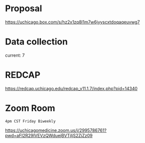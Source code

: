 # Proposal

https://uchicago.box.com/s/hz2x1zq8l1m7w6jyyscxtdoqaqeuvwg7


# Data collection
current: 7

# REDCAP

https://redcap.uchicago.edu/redcap_v11.1.7/index.php?pid=14340

# Zoom Room 

`4pm CST Friday Biweekly
`

https://uchicagomedicine.zoom.us/j/2995786761?pwd=aFI2R29IVEVzQWduejBVTjljS2ZjZz09

